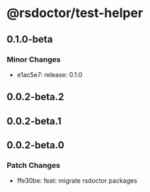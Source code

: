# @rsdoctor/test-helper

## 0.1.0-beta

### Minor Changes

- e1ac5e7: release: 0.1.0

## 0.0.2-beta.2

## 0.0.2-beta.1

## 0.0.2-beta.0

### Patch Changes

- ffe30be: feat: migrate rsdoctor packages
